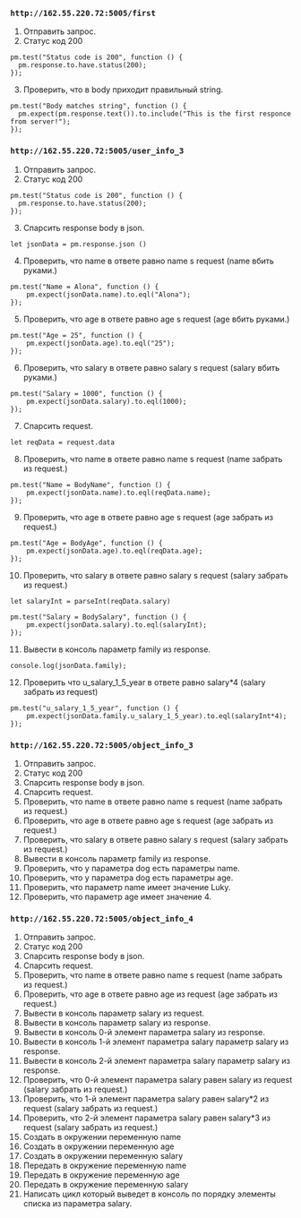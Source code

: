 ### `http://162.55.220.72:5005/first`
1. Отправить запрос.
2. Статус код 200
```
pm.test("Status code is 200", function () {
  pm.response.to.have.status(200);
});
```
3. Проверить, что в body приходит правильный string.
```
pm.test("Body matches string", function () {
  pm.expect(pm.response.text()).to.include("This is the first responce from server!");
});
```
### `http://162.55.220.72:5005/user_info_3`
1. Отправить запрос.
2. Статус код 200
```
pm.test("Status code is 200", function () {
  pm.response.to.have.status(200);
});
```
3. Спарсить response body в json.
```
let jsonData = pm.response.json ()
```
4. Проверить, что name в ответе равно name s request (name вбить руками.)
```
pm.test("Name = Alona", function () {
    pm.expect(jsonData.name).to.eql("Alona");
});
```
5. Проверить, что age в ответе равно age s request (age вбить руками.)
```
pm.test("Age = 25", function () {
    pm.expect(jsonData.age).to.eql("25");
});
```
6. Проверить, что salary в ответе равно salary s request (salary вбить руками.)
```
pm.test("Salary = 1000", function () {
    pm.expect(jsonData.salary).to.eql(1000);
});
```
7. Спарсить request.
```
let reqData = request.data
```
8. Проверить, что name в ответе равно name s request (name забрать из request.)
```
pm.test("Name = BodyName", function () {
    pm.expect(jsonData.name).to.eql(reqData.name);
});
```
9. Проверить, что age в ответе равно age s request (age забрать из request.)
```
pm.test("Age = BodyAge", function () {
    pm.expect(jsonData.age).to.eql(reqData.age);
});
```
10. Проверить, что salary в ответе равно salary s request (salary забрать из request.)
```
let salaryInt = parseInt(reqData.salary)

pm.test("Salary = BodySalary", function () {
    pm.expect(jsonData.salary).to.eql(salaryInt);
});

```
11. Вывести в консоль параметр family из response.
```
console.log(jsonData.family);
```
12. Проверить что u_salary_1_5_year в ответе равно salary*4 (salary забрать из request)
```
pm.test("u_salary_1_5_year", function () {
    pm.expect(jsonData.family.u_salary_1_5_year).to.eql(salaryInt*4);
});
```

### `http://162.55.220.72:5005/object_info_3`
1. Отправить запрос.
2. Статус код 200
3. Спарсить response body в json.
4. Спарсить request.
5. Проверить, что name в ответе равно name s request (name забрать из request.)
6. Проверить, что age в ответе равно age s request (age забрать из request.)
7. Проверить, что salary в ответе равно salary s request (salary забрать из request.)
8. Вывести в консоль параметр family из response.
9. Проверить, что у параметра dog есть параметры name.
10. Проверить, что у параметра dog есть параметры age.
11. Проверить, что параметр name имеет значение Luky.
12. Проверить, что параметр age имеет значение 4.

### `http://162.55.220.72:5005/object_info_4`
1. Отправить запрос.
2. Статус код 200
3. Спарсить response body в json.
4. Спарсить request.
5. Проверить, что name в ответе равно name s request (name забрать из request.)
6. Проверить, что age в ответе равно age из request (age забрать из request.)
7. Вывести в консоль параметр salary из request.
8. Вывести в консоль параметр salary из response.
9. Вывести в консоль 0-й элемент параметра salary из response.
10. Вывести в консоль 1-й элемент параметра salary параметр salary из response.
11. Вывести в консоль 2-й элемент параметра salary параметр salary из response.
12. Проверить, что 0-й элемент параметра salary равен salary из request (salary забрать из request.)
13. Проверить, что 1-й элемент параметра salary равен salary*2 из request (salary забрать из request.)
14. Проверить, что 2-й элемент параметра salary равен salary*3 из request (salary забрать из request.)
15. Создать в окружении переменную name
16. Создать в окружении переменную age
17. Создать в окружении переменную salary
18. Передать в окружение переменную name
19. Передать в окружение переменную age
20. Передать в окружение переменную salary
21. Написать цикл который выведет в консоль по порядку элементы списка из параметра salary.
